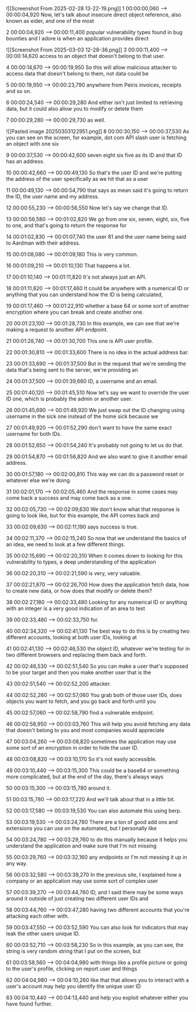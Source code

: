 

![[Screenshot From 2025-02-28 13-22-19.png]]
1
00:00:00,060 --> 00:00:04,920
Now, let's talk about insecure direct object reference, also known as eider, and one of the most

2
00:00:04,920 --> 00:00:11,400
popular vulnerability types found in bug bounties and I adore is when an application provides direct



![[Screenshot From 2025-03-03 12-28-36.png]]
3
00:00:11,400 --> 00:00:14,620
access to an object that doesn't belong to that user.

4
00:00:14,670 --> 00:00:19,950
So this will allow malicious attacker to access data that doesn't belong to them, not data could be

5
00:00:19,950 --> 00:00:23,790
anywhere from Peiris invoices, receipts and so on.

6
00:00:24,540 --> 00:00:29,280
And either isn't just limited to retrieving data, but it could also allow you to modify or delete them

7
00:00:29,280 --> 00:00:29,730
as well.


![[Pasted image 20250303122951.png]]
8
00:00:30,150 --> 00:00:37,530
As you can see on the screen, for example, dot com API slash user is fetching an object with one six

9
00:00:37,530 --> 00:00:42,600
seven eight six five as its ID and that ID has an address.

10
00:00:42,660 --> 00:00:49,130
So that's the user ID and we're putting the address of the user specifically as we hit that as a user

11
00:00:49,130 --> 00:00:54,790
that says as mean said it's going to return the ID, the user name and my address.

12
00:00:55,230 --> 00:00:56,550
Now let's say we change that ID.

13
00:00:56,580 --> 00:01:02,820
We go from one six, seven, eight, six, five to one, and that's going to return the response for

14
00:01:02,830 --> 00:01:07,740
the user 81 and the user name being said to Aardman with their address.

15
00:01:08,080 --> 00:01:09,180
This is very common.

16
00:01:09,210 --> 00:01:10,130
That happens a lot.

17
00:01:10,140 --> 00:01:11,820
It's not always just an API.

18
00:01:11,820 --> 00:01:17,460
It could be anywhere with a numerical ID or anything that you can understand how the ID is being calculated,

19
00:01:17,460 --> 00:01:22,910
whether a base 64 or some sort of another encryption where you can break and create another one.

20
00:01:23,100 --> 00:01:28,730
In this example, we can see that we're making a request to another API endpoint.

21
00:01:28,740 --> 00:01:30,700
This one is API user profile.

22
00:01:30,810 --> 00:01:33,600
There is no idea in the actual address bar.

23
00:01:33,690 --> 00:01:37,500
But in the request that we're sending the data that's being sent to the server, we're providing an

24
00:01:37,500 --> 00:01:39,660
ID, a username and an email.

25
00:01:40,120 --> 00:01:45,510
Now let's say we want to override the user ID one, which is probably the admin or another user.

26
00:01:45,690 --> 00:01:49,920
We just swap out the ID changing using username in the sick one instead of the home sick because we

27
00:01:49,920 --> 00:01:52,290
don't want to have the same exact username for both IDs.

28
00:01:52,650 --> 00:01:54,240
It's probably not going to let us do that.

29
00:01:54,870 --> 00:01:56,820
And we also want to give it another email address.

30
00:01:57,180 --> 00:02:00,810
This way we can do a password reset or whatever else we're doing.

31
00:02:01,170 --> 00:02:05,460
And the response in some cases may come back a success and may come back as a one.

32
00:02:05,730 --> 00:02:09,630
We don't know what that response is going to look like, but for this example, the API comes back and

33
00:02:09,630 --> 00:02:11,190
says success is true.

34
00:02:11,370 --> 00:02:15,240
So now that we understand the basics of an idea, we need to look at a few different things.

35
00:02:15,690 --> 00:02:20,310
When it comes down to looking for this vulnerability to types, a deep understanding of the application

36
00:02:20,310 --> 00:02:21,590
is very, very valuable.

37
00:02:21,870 --> 00:02:26,700
How does the application fetch data, how to create new data, or how does that modify or delete them?

38
00:02:27,180 --> 00:02:33,480
Looking for any numerical ID or anything with an integer is a very good indication of an area to test

39
00:02:33,480 --> 00:02:33,750
for.

40
00:02:34,320 --> 00:02:41,130
The best way to do this is by creating two different accounts, looking at both user IDs, looking at

41
00:02:41,130 --> 00:02:46,530
the object ID, whatever we're testing for in two different browsers and replacing them back and forth.

42
00:02:46,530 --> 00:02:51,540
So you can make a user that's supposed to be your target and then you make another user that is the

43
00:02:51,540 --> 00:02:52,200
attacker.

44
00:02:52,260 --> 00:02:57,060
You grab both of those user IDs, does objects you want to fetch, and you go back and forth until you

45
00:02:57,060 --> 00:02:58,790
find a vulnerable endpoint.

46
00:02:58,950 --> 00:03:03,760
This will help you avoid fetching any data that doesn't belong to you and most companies would appreciate

47
00:03:04,260 --> 00:03:08,820
sometimes the application may use some sort of an encryption in order to hide the user ID.

48
00:03:08,820 --> 00:03:10,170
So it's not easily accessible.

49
00:03:10,440 --> 00:03:15,300
This could be a base64 or something more complicated, but at the end of the day, there's always ways

50
00:03:15,300 --> 00:03:15,780
around it.

51
00:03:15,780 --> 00:03:17,220
And we'll talk about that in a little bit.

52
00:03:17,580 --> 00:03:19,530
You can also automate this using berp.

53
00:03:19,530 --> 00:03:24,780
There are a ton of good add ons and extensions you can use on the automated, but I personally like

54
00:03:24,780 --> 00:03:29,760
to do this manually because it helps you understand the application and make sure that I'm not missing

55
00:03:29,760 --> 00:03:32,160
any endpoints or I'm not messing it up in any way.

56
00:03:32,580 --> 00:03:39,270
In the previous site, I explained how a company or an application may use some sort of complex user

57
00:03:39,270 --> 00:03:44,760
ID, and I said there may be some ways around it outside of just creating two different user IDs and

58
00:03:44,760 --> 00:03:47,280
having two different accounts that you're attacking each other with.

59
00:03:47,550 --> 00:03:52,590
You can also look for indicators that may leak the other users unique ID.

60
00:03:52,710 --> 00:03:58,230
So in this example, as you can see, the string is very random string that I put on the screen, but

61
00:03:58,560 --> 00:04:04,980
with things like a profile picture or going to the user's profile, clicking on report user and things

62
00:04:04,980 --> 00:04:10,260
like that that allows you to interact with a user's account may help you identify the unique user ID

63
00:04:10,440 --> 00:04:13,440
and help you exploit whatever either you have found further.